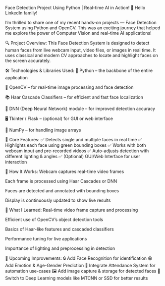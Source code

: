  Face Detection Project Using Python | Real-time AI in Action!
👋 Hello LinkedIn family!

I’m thrilled to share one of my recent hands-on projects — Face Detection System using Python and OpenCV. This was an exciting journey that helped me explore the power of Computer Vision and real-time AI applications!

🔍 Project Overview:
This Face Detection System is designed to detect human faces from live webcam input, video files, or images in real time. It uses classical and modern CV approaches to locate and highlight faces on the screen accurately.

🛠️ Technologies & Libraries Used:
🐍 Python – the backbone of the entire application

📸 OpenCV – for real-time image processing and face detection

📚 Haar Cascade Classifiers – for efficient and fast face localization

🧠 DNN (Deep Neural Network) module – for improved detection accuracy

🖥️ Tkinter / Flask – (optional) for GUI or web interface

💾 NumPy – for handling image arrays

🎯 Core Features:
✅ Detects single and multiple faces in real time
✅ Highlights each face using green bounding boxes
✅ Works with both webcam input and pre-recorded videos
✅ Auto-adjusts detection with different lighting & angles
✅ (Optional) GUI/Web Interface for user interaction

📌 How It Works:
Webcam captures real-time video frames

Each frame is processed using Haar Cascades or DNN

Faces are detected and annotated with bounding boxes

Display is continuously updated to show live results

🌱 What I Learned:
Real-time video frame capture and processing

Efficient use of OpenCV’s object detection tools

Basics of Haar-like features and cascaded classifiers

Performance tuning for live applications

Importance of lighting and preprocessing in detection

🚀 Upcoming Improvements:
🔒 Add Face Recognition for identification
😀 Add Emotion & Age-Gender Prediction
📆 Integrate Attendance System for automation use-cases
🖼️ Add image capture & storage for detected faces
🧠 Switch to Deep Learning models like MTCNN or SSD for better results

